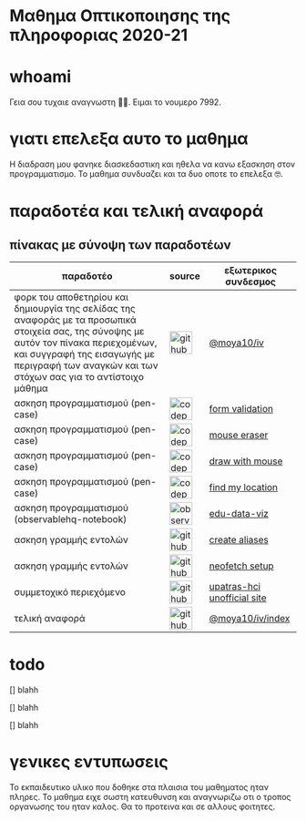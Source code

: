 # Μαθημα Οπτικοποιησης της πληροφοριας 2020-21

# whoami
Γεια σου τυχαιε αναγνωστη 👋😊. Ειμαι το νουμερο 7992.

# γιατι επελεξα αυτο το μαθημα
Η διαδραση μου φανηκε διασκεδαστικη και ηθελα να κανω εξασκηση στον προγραμματισμο. Το μαθημα συνδυαζει και τα δυο οποτε το επελεξα 🤓.

# παραδοτέα και τελική αναφορά

## πίνακας με σύνοψη των παραδοτέων

| παραδοτέο | source |εξωτερικος συνδεσμος |
| --- | --- |--- |
| φορκ του αποθετηρίου και δημιουργία της σελίδας της αναφοράς με τα προσωπικά στοιχεία σας, της σύνοψης με αυτόν τον πίνακα περιεχομένων, και συγγραφή της εισαγωγής με περιγραφή των αναγκών και των στόχων σας για το αντίστοιχο μάθημα | <img src="https://image.flaticon.com/icons/png/512/25/25231.png" alt="github"  width="40" height="40"  />| [@moya10/iv](https://github.com/moya10/iv/)|
| ασκηση προγραμματισμού (pen-case)| <img src="https://cdn0.iconfinder.com/data/icons/social-media-2091/100/social-32-512.png" alt="codepen"  width="40" height="40" /> | [form validation](https://codepen.io/moyadecka/pen/oNYbxYe) |
| ασκηση προγραμματισμού (pen-case)| <img src="https://cdn0.iconfinder.com/data/icons/social-media-2091/100/social-32-512.png" alt="codepen"  width="40" height="40"  /> | [mouse eraser](https://codepen.io/moyadecka/pen/PobZzOq) |
| ασκηση προγραμματισμού (pen-case)| <img src="https://cdn0.iconfinder.com/data/icons/social-media-2091/100/social-32-512.png" alt="codepen"  width="40" height="40" /> | [draw with mouse](https://codepen.io/moyadecka/pen/MWaPovE) |
| ασκηση προγραμματισμού (pen-case)| <img src="https://cdn0.iconfinder.com/data/icons/social-media-2091/100/social-32-512.png" alt="codepen" width="40" height="40"  /> | [find my location](https://codepen.io/moyadecka/pen/WNxMrXE) |
| ασκηση προγραμματισμού (observablehq-notebook)| <img src="https://static.observablehq.com/favicon-512.0667824687f99c942a02e06e2db1a060911da0bf3606671676a255b1cf97b4fe.png" alt="observable"  width="40" height="40"  /> | [edu-data-viz](https://observablehq.com/@moya10/edudata) |
| ασκηση γραμμής εντολών | <img src="https://image.flaticon.com/icons/png/512/25/25231.png" alt="github" width="40" height="40" /> | [create aliases](https://github.com/moya10/dot) |
| ασκηση γραμμής εντολών | <img src="https://image.flaticon.com/icons/png/512/25/25231.png" alt="github" width="40" height="40" />  | [neofetch setup]() |
| συμμετοχικό περιεχόμενο | <img src="https://image.flaticon.com/icons/png/512/25/25231.png" alt="github"  width="40" height="40"  /> | [upatras-hci unofficial site](https://github.com/moya10/site) |
| τελική αναφορά | <img src="https://image.flaticon.com/icons/png/512/25/25231.png" alt="github" width="40" height="40" /> | [@moya10/iv/index](https://moya10.github.io/iv) |

# todo 

  [] blahh
  
  [] blahh
  
  [] blahh

# γενικες εντυπωσεις
Το εκπαιδευτικο υλικο που δοθηκε στα πλαισια του μαθηματος ηταν πληρες. Το μαθημα ειχε σωστη κατευθυνση και αναγνωριζω οτι ο τροπος οργανωσης του ηταν καλος. Θα το προτεινα και σε αλλους φοιτητες. 
